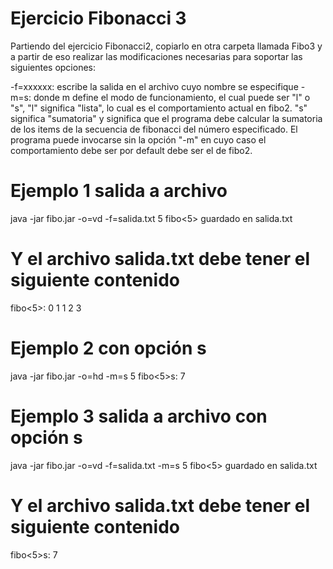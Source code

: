Ejercicio Fibonacci 3
=====================

Partiendo del ejercicio Fibonacci2, copiarlo en otra carpeta llamada Fibo3 y a partir de eso realizar las modificaciones necesarias para soportar las siguientes opciones:

-f=xxxxxx: escribe la salida en el archivo cuyo nombre se especifique
-m=s: donde m define el modo de funcionamiento, el cual puede ser "l" o "s", "l" significa "lista", lo cual es el comportamiento actual en fibo2. "s"  significa "sumatoria" y significa que el programa debe calcular la sumatoria de los items de la secuencia de fibonacci del número especificado.
El programa puede invocarse sin la opción "-m" en cuyo caso el comportamiento debe ser por default debe ser el de fibo2.

# Ejemplo 1 salida a archivo
java -jar fibo.jar -o=vd -f=salida.txt 5
fibo<5> guardado en salida.txt
# Y el archivo salida.txt debe tener el siguiente contenido
fibo<5>:
0
1
1
2
3

# Ejemplo 2 con opción s
java -jar fibo.jar -o=hd -m=s 5
fibo<5>s: 7

# Ejemplo 3 salida a archivo con opción s
java -jar fibo.jar -o=vd -f=salida.txt -m=s 5
fibo<5> guardado en salida.txt
# Y el archivo salida.txt debe tener el siguiente contenido
fibo<5>s:
7
